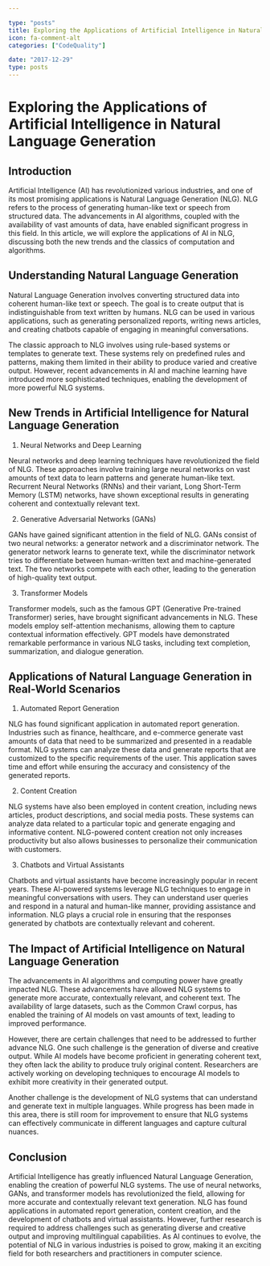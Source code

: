 ```yaml
---

type: "posts"
title: Exploring the Applications of Artificial Intelligence in Natural Language Generation
icon: fa-comment-alt
categories: ["CodeQuality"]

date: "2017-12-29"
type: posts
---
```





# Exploring the Applications of Artificial Intelligence in Natural Language Generation

## Introduction

Artificial Intelligence (AI) has revolutionized various industries, and one of its most promising applications is Natural Language Generation (NLG). NLG refers to the process of generating human-like text or speech from structured data. The advancements in AI algorithms, coupled with the availability of vast amounts of data, have enabled significant progress in this field. In this article, we will explore the applications of AI in NLG, discussing both the new trends and the classics of computation and algorithms.

## Understanding Natural Language Generation

Natural Language Generation involves converting structured data into coherent human-like text or speech. The goal is to create output that is indistinguishable from text written by humans. NLG can be used in various applications, such as generating personalized reports, writing news articles, and creating chatbots capable of engaging in meaningful conversations.

The classic approach to NLG involves using rule-based systems or templates to generate text. These systems rely on predefined rules and patterns, making them limited in their ability to produce varied and creative output. However, recent advancements in AI and machine learning have introduced more sophisticated techniques, enabling the development of more powerful NLG systems.

## New Trends in Artificial Intelligence for Natural Language Generation

1. Neural Networks and Deep Learning

Neural networks and deep learning techniques have revolutionized the field of NLG. These approaches involve training large neural networks on vast amounts of text data to learn patterns and generate human-like text. Recurrent Neural Networks (RNNs) and their variant, Long Short-Term Memory (LSTM) networks, have shown exceptional results in generating coherent and contextually relevant text.

2. Generative Adversarial Networks (GANs)

GANs have gained significant attention in the field of NLG. GANs consist of two neural networks: a generator network and a discriminator network. The generator network learns to generate text, while the discriminator network tries to differentiate between human-written text and machine-generated text. The two networks compete with each other, leading to the generation of high-quality text output.

3. Transformer Models

Transformer models, such as the famous GPT (Generative Pre-trained Transformer) series, have brought significant advancements in NLG. These models employ self-attention mechanisms, allowing them to capture contextual information effectively. GPT models have demonstrated remarkable performance in various NLG tasks, including text completion, summarization, and dialogue generation.

## Applications of Natural Language Generation in Real-World Scenarios

1. Automated Report Generation

NLG has found significant application in automated report generation. Industries such as finance, healthcare, and e-commerce generate vast amounts of data that need to be summarized and presented in a readable format. NLG systems can analyze these data and generate reports that are customized to the specific requirements of the user. This application saves time and effort while ensuring the accuracy and consistency of the generated reports.

2. Content Creation

NLG systems have also been employed in content creation, including news articles, product descriptions, and social media posts. These systems can analyze data related to a particular topic and generate engaging and informative content. NLG-powered content creation not only increases productivity but also allows businesses to personalize their communication with customers.

3. Chatbots and Virtual Assistants

Chatbots and virtual assistants have become increasingly popular in recent years. These AI-powered systems leverage NLG techniques to engage in meaningful conversations with users. They can understand user queries and respond in a natural and human-like manner, providing assistance and information. NLG plays a crucial role in ensuring that the responses generated by chatbots are contextually relevant and coherent.

## The Impact of Artificial Intelligence on Natural Language Generation

The advancements in AI algorithms and computing power have greatly impacted NLG. These advancements have allowed NLG systems to generate more accurate, contextually relevant, and coherent text. The availability of large datasets, such as the Common Crawl corpus, has enabled the training of AI models on vast amounts of text, leading to improved performance.

However, there are certain challenges that need to be addressed to further advance NLG. One such challenge is the generation of diverse and creative output. While AI models have become proficient in generating coherent text, they often lack the ability to produce truly original content. Researchers are actively working on developing techniques to encourage AI models to exhibit more creativity in their generated output.

Another challenge is the development of NLG systems that can understand and generate text in multiple languages. While progress has been made in this area, there is still room for improvement to ensure that NLG systems can effectively communicate in different languages and capture cultural nuances.

## Conclusion

Artificial Intelligence has greatly influenced Natural Language Generation, enabling the creation of powerful NLG systems. The use of neural networks, GANs, and transformer models has revolutionized the field, allowing for more accurate and contextually relevant text generation. NLG has found applications in automated report generation, content creation, and the development of chatbots and virtual assistants. However, further research is required to address challenges such as generating diverse and creative output and improving multilingual capabilities. As AI continues to evolve, the potential of NLG in various industries is poised to grow, making it an exciting field for both researchers and practitioners in computer science.